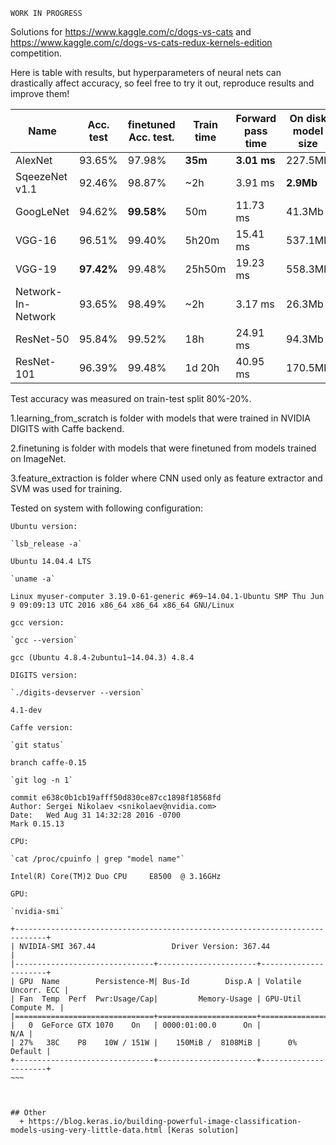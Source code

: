 `WORK IN PROGRESS`

Solutions for https://www.kaggle.com/c/dogs-vs-cats and https://www.kaggle.com/c/dogs-vs-cats-redux-kernels-edition competition.

Here is table with results, but hyperparameters of neural nets can drastically affect accuracy, so feel free to try it out, reproduce results and improve them!

Name| Acc. test | finetuned Acc. test. | Train time | Forward pass time | On disk model size | Year | Paper
------------------ | --- | --- | --- | --- | --- | --- | ---
AlexNet | 93.65%  | 97.98% | **35m** | **3.01 ms** | 227.5Mb | 2012 | [link](http://papers.nips.cc/paper/4824-imagenet-classification-with-deep-convolutional-neural-networks.pdf)
SqeezeNet v1.1 | 92.46% | 98.87% | ~2h | 3.91 ms| **2.9Mb** | 2016 | [link](http://arxiv.org/pdf/1602.07360v3.pdf)
GoogLeNet | 94.62% | **99.58%** | 50m | 11.73 ms | 41.3Mb | 2014 | [link](http://www.cs.unc.edu/~wliu/papers/GoogLeNet.pdf)
VGG-16 | 96.51% | 99.40% | 5h20m | 15.41 ms | 537.1Mb | 2014 | [link](http://arxiv.org/pdf/1409.1556.pdf)
VGG-19 | **97.42%** | 99.48% | 25h50m | 19.23 ms | 558.3Mb | 2014 | [link](http://arxiv.org/pdf/1409.1556.pdf)
Network-In-Network | 93.65% | 98.49% | ~2h | 3.17 ms | 26.3Mb | 2014 | [link](http://arxiv.org/pdf/1312.4400v3.pdf)
ResNet-50 | 95.84% | 99.52% | 18h | 24.91 ms | 94.3Mb | 2015 | [link](https://arxiv.org/pdf/1512.03385.pdf)
ResNet-101 | 96.39% | 99.48% | 1d 20h | 40.95 ms | 170.5Mb | 2015 | [link](https://arxiv.org/pdf/1512.03385.pdf)

Test accuracy was measured on train-test split 80%-20%.

1.learning_from_scratch is folder with models that were trained in NVIDIA DIGITS with Caffe backend.

2.finetuning is folder with models that were finetuned from models trained on ImageNet.

3.feature_extraction is folder where CNN used only as feature extractor and SVM was used for training.



Tested on system with following configuration:
~~~~
Ubuntu version:

`lsb_release -a`

Ubuntu 14.04.4 LTS

`uname -a`

Linux myuser-computer 3.19.0-61-generic #69~14.04.1-Ubuntu SMP Thu Jun 9 09:09:13 UTC 2016 x86_64 x86_64 x86_64 GNU/Linux

gcc version:

`gcc --version`

gcc (Ubuntu 4.8.4-2ubuntu1~14.04.3) 4.8.4

DIGITS version:

`./digits-devserver --version`

4.1-dev

Caffe version:

`git status`

branch caffe-0.15

`git log -n 1`

commit e638c0b1cb19afff50d830ce87cc1898f18568fd
Author: Sergei Nikolaev <snikolaev@nvidia.com>
Date:   Wed Aug 31 14:32:28 2016 -0700
Mark 0.15.13

CPU:

`cat /proc/cpuinfo | grep "model name"`

Intel(R) Core(TM)2 Duo CPU     E8500  @ 3.16GHz

GPU:

`nvidia-smi`

+-----------------------------------------------------------------------------+
| NVIDIA-SMI 367.44                 Driver Version: 367.44                    |
|-------------------------------+----------------------+----------------------+
| GPU  Name        Persistence-M| Bus-Id        Disp.A | Volatile Uncorr. ECC |
| Fan  Temp  Perf  Pwr:Usage/Cap|         Memory-Usage | GPU-Util  Compute M. |
|===============================+======================+======================|
|   0  GeForce GTX 1070    On   | 0000:01:00.0      On |                  N/A |
| 27%   38C    P8    10W / 151W |    150MiB /  8108MiB |      0%      Default |
+-------------------------------+----------------------+----------------------+
~~~



## Other
  + https://blog.keras.io/building-powerful-image-classification-models-using-very-little-data.html [Keras solution]
